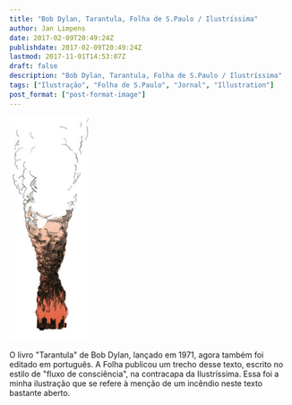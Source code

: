 ```yaml
---
title: "Bob Dylan, Tarantula, Folha de S.Paulo / Ilustríssima"
author: Jan Limpens
date: 2017-02-09T20:49:24Z
publishdate: 2017-02-09T20:49:24Z
lastmod: 2017-11-01T14:53:07Z
draft: false
description: "Bob Dylan, Tarantula, Folha de S.Paulo / Ilustríssima"
tags: ["Ilustração", "Folha de S.Paulo", "Jornal", "Illustration"]
post_format: ["post-format-image"]
---
```


![contra capa](Tarantula-141x400.jpg "2017, Tarantula do Bob Dylan")

O livro "Tarantula" de Bob Dylan, lançado em 1971, agora também foi editado em português. A Folha publicou um trecho desse texto, escrito no estilo de "fluxo de consciência", na contracapa da Ilustríssima. Essa foi a minha ilustração que se refere à menção de um incêndio neste texto bastante aberto.

